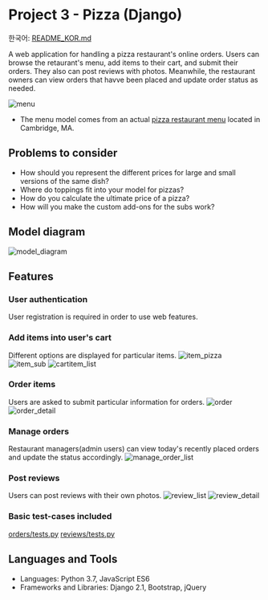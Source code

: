 # Project 3 - Pizza (Django)

한국어: [README_KOR.md](https://github.com/syntaxkim/project3-pizza/blob/master/README_KOR.md)

A web application for handling a pizza restaurant's online orders. Users can browse the retaurant's menu, add items to their cart, and submit their orders. They also can post reviews with photos. Meanwhile, the restaurant owners can view orders that havve been placed and update order status as needed.

![menu](https://github.com/syntaxkim/project3-pizza/blob/master/screenshots/menu.png?raw=true)
* The menu model comes from an actual [pizza restaurant menu](http://www.pinocchiospizza.net/menu.html) located in Cambridge, MA.


## Problems to consider
* How should you represent the different prices for large and small versions of the same dish?
* Where do toppings fit into your model for pizzas?
* How do you calculate the ultimate price of a pizza?
* How will you make the custom add-ons for the subs work?


## Model diagram
![model_diagram](https://github.com/syntaxkim/project3-pizza/blob/master/screenshots/model_diagram.png?raw=true)


## Features

### User authentication
User registration is required in order to use web features.


### Add items into user's cart
Different options are displayed for particular items.
![item_pizza](https://github.com/syntaxkim/project3-pizza/blob/master/screenshots/item_pizza.png?raw=true)
![item_sub](https://github.com/syntaxkim/project3-pizza/blob/master/screenshots/item_sub.png?raw=true)
![cartitem_list](https://github.com/syntaxkim/project3-pizza/blob/master/screenshots/cartitem_list.png?raw=true)


### Order items
Users are asked to submit particular information for orders.
![order](https://github.com/syntaxkim/project3-pizza/blob/master/screenshots/order.png?raw=true)
![order_detail](https://github.com/syntaxkim/project3-pizza/blob/master/screenshots/order_detail.png?raw=true)


### Manage orders
Restaurant managers(admin users) can view today's recently placed orders and update the status accordingly.
![manage_order_list](https://github.com/syntaxkim/project3-pizza/blob/master/screenshots/manage_order_list.png?raw=true)


### Post reviews
Users can post reviews with their own photos.
![review_list](https://github.com/syntaxkim/project3-pizza/blob/master/screenshots/review_list.png?raw=true)
![review_detail](https://github.com/syntaxkim/project3-pizza/blob/master/screenshots/review_detail.png?raw=true)


### Basic test-cases included
[orders/tests.py](https://github.com/syntaxkim/project3-pizza/blob/master/orders/tests.py)
[reviews/tests.py](https://github.com/syntaxkim/project3-pizza/blob/master/reviews/tests.py)


## Languages and Tools
* Languages: Python 3.7, JavaScript ES6
* Frameworks and Libraries: Django 2.1, Bootstrap, jQuery
